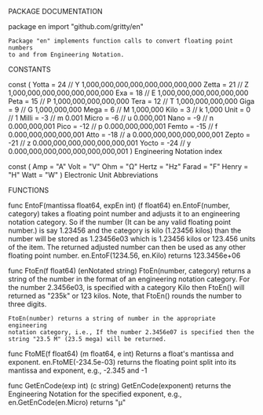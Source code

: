 PACKAGE DOCUMENTATION

package en
    import "github.com/gritty/en"

    Package "en" implements function calls to convert floating point numbers
    to and from Engineering Notation.


CONSTANTS

const (
    Yotta = 24  // Y 1,000,000,000,000,000,000,000,000
    Zetta = 21  // Z 1,000,000,000,000,000,000,000
    Exa   = 18  // E 1,000,000,000,000,000,000
    Peta  = 15  // P 1,000,000,000,000,000
    Tera  = 12  // T 1,000,000,000,000
    Giga  = 9   // G 1,000,000,000
    Mega  = 6   // M 1,000,000
    Kilo  = 3   // k 1,000
    Unit  = 0   //   1
    Milli = -3  // m 0.001
    Micro = -6  // u 0.000,001
    Nano  = -9  // n 0.000,000,001
    Pico  = -12 // p 0.000,000,000,001
    Femto = -15 // f 0.000,000,000,000,001
    Atto  = -18 // a 0.000,000,000,000,000,001
    Zepto = -21 // z 0.000,000,000,000,000,000,001
    Yocto = -24 // y 0.000,000,000,000,000,000,000,001
)
    Engineering Notation index

const (
    Amp   = "A"
    Volt  = "V"
    Ohm   = "Ω"
    Hertz = "Hz"
    Farad = "F"
    Henry = "H"
    Watt  = "W"
)
    Electronic Unit Abbreviations


FUNCTIONS

func EntoF(mantissa float64, expEn int) (f float64)
    en.EntoF(number, category) takes a floating point number and adjusts it
    to an engineering notation category. So if the number (It can be any
    valid floating point number.) is say 1.23456 and the category is kilo
    (1.23456 kilos) than the number will be stored as 1.23456e03 which is
    1.23456 kilos or 123.456 units of the item. The returned adjusted number
    can then be used as any other floating point number. en.EntoF(1234.56,
    en.Kilo) returns 123.3456e+06

func FtoEn(f float64) (enNotated string)
    FtoEn(number, category) returns a string of the number in the format of
    an engineering notation category. For the number 2.3456e03, is specified
    with a category Kilo then FtoEn() will returned as "235k" or 123 kilos.
    Note, that FtoEn() rounds the number to three digits.

    FtoEn(number) returns a string of number in the appropriate engineering
    notation category, i.e., If the number 2.3456e07 is specified then the
    string "23.5 M" (23.5 mega) will be returned.

func FtoME(f float64) (m float64, e int)
    Returns a float's mantissa and exponent. en.FtoME(-234.5e-03) returns
    the floating point split into its mantissa and exponent, e.g., -2.345
    and -1

func GetEnCode(exp int) (c string)
    GetEnCode(exponent) returns the Engineering Notation for the specified
    exponent, e.g., en.GetEnCode(en.Micro) returns "µ"


